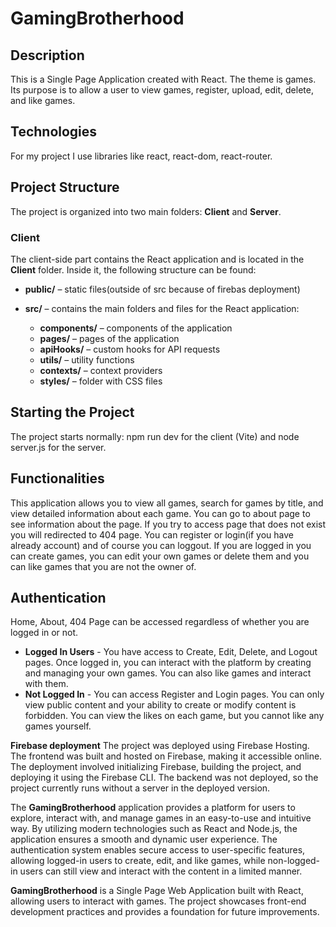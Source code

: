 # GamingBrotherhood

## Description
This is a Single Page Application created with React. The theme is games. Its purpose is to allow a user to view games, register, upload, edit, delete, and like games.

## Technologies 
For my project I use libraries like react, react-dom, react-router.

## Project Structure
The project is organized into two main folders: **Client** and **Server**.

### Client
The client-side part contains the React application and is located in the **Client** folder. Inside it, the following structure can be found:

 - **public/** – static files(outside of src because of firebas deployment)

- **src/** – contains the main folders and files for the React application:
  - **components/** – components of the application
  - **pages/** – pages of the application
  - **apiHooks/** – custom hooks for API requests
  - **utils/** – utility functions
  - **contexts/** – context providers
  - **styles/** – folder with CSS files

## Starting the Project
The project starts normally: npm run dev for the client (Vite) and node server.js for the server.

## Functionalities 
This application allows you to view all games, search for games by title, and view detailed information about each game. You can go to about page to see information about the page. If you try to access page that does not exist you will redirected to 404 page. You can register or login(if you have already account) and of course you can loggout. If you are logged in you can create games, you can edit your own games or delete them and you can like games that you are not the owner of.

## Authentication
Home, About, 404 Page can be accessed regardless of whether you are logged in or not.
- **Logged In Users** - You have access to Create, Edit, Delete, and Logout pages. Once logged in, you can interact with the platform by creating and managing your own games. You can also like games and interact with them.
- **Not Logged In** - You can access Register and Login pages. You can only view public content and your ability to create or modify content is forbidden. You can view the likes on each game, but you cannot like any games yourself.

**Firebase deployment**
The project was deployed using Firebase Hosting. The frontend was built and hosted on Firebase, making it accessible online. The deployment involved initializing Firebase, building the project, and deploying it using the Firebase CLI. The backend was not deployed, so the project currently runs without a server in the deployed version.

The **GamingBrotherhood** application provides a platform for users to explore, interact with, and manage games in an easy-to-use and intuitive way. By utilizing modern technologies such as React and Node.js, the application ensures a smooth and dynamic user experience. The authentication system enables secure access to user-specific features, allowing logged-in users to create, edit, and like games, while non-logged-in users can still view and interact with the content in a limited manner.

**GamingBrotherhood** is a Single Page Web Application built with React, allowing users to interact with games. The project showcases front-end development practices and provides a foundation for future improvements.


